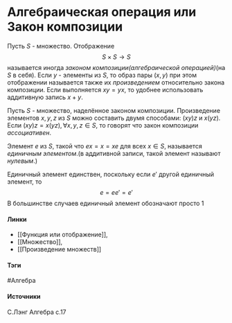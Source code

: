 # Алгебраическая операция или Закон композиции
Пусть $S$ - множество. Отображение
$$
S\times S\rightarrow S
$$
называется иногда *законом композиции(алгебраической операцией)*(на $S$ в себя). Если $y$ - элементы из $S$, то образ пары $(x,y)$ при этом отображении называется также их *произведением* относительно закона композиции. Если выполняется $xy=yx$, то удобнее использовать аддитивную запись $x+y$.

Пусть $S$ - множество, наделённое законом композиции. Произведение элементов $x,y,z$ из $S$ можно составить двумя способами: $(xy)z$ и $x(yz)$. Если $(xy)z=x(yz),\forall x,y,z\in S$, то говорят что закон композиции *ассоциативен*.

Элемент $e$ из $S$, такой что $ex=x=xe$ для всех $x\in S$, называется *единичным элементом*.(в аддитивной записи, такой элемент называют *нулевым*.)

Единичный элемент единствен, поскольку если $e'$ другой единичный элемент, то
$$
e=ee'=e'
$$
В большинстве случаев единичный элемент обозначают просто $1$
#### Линки
- [[Функция или отображение]],
- [[Множество]],
- [[Произведение множеств]]
#### Тэги
 #Алгебра 
#### Источники
С.Лэнг Алгебра с.17